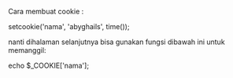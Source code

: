 Cara membuat cookie :

setcookie('nama', 'abyghails', time());

nanti dihalaman selanjutnya bisa gunakan fungsi dibawah ini untuk memanggil:

echo $\_COOKIE['nama']; <!-- tanpa menggunakan \ -->
